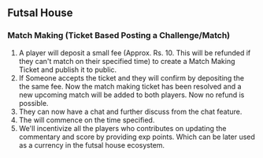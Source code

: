 ## Futsal House
### Match Making (Ticket Based Posting a Challenge/Match)
1. A player will deposit a small fee (Approx. Rs. 10. This will be refunded if they can't match on their specified time) to create a Match Making Ticket and publish it to public.
2. If Someone accepts the ticket and they will confirm by depositing the the same fee. Now the match making ticket has been resolved and a new upcoming match will be added to both players. Now no refund is possible. 
3. They can now have a chat and further discuss from the chat feature.
4. The will commence on the time specified.
5. We'll incentivize all the players who contributes on updating the commentary and score by providing exp points. Which can be later used as a currency in the futsal house ecosystem.
